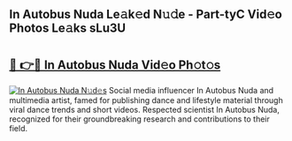 ## In Autobus Nuda Le𝚊k𝚎d N𝚞𝚍e - Part-tyC Vid𝚎o Photos Le𝚊ks sLu3U

# <h2><a href="http://fbbxm0.evod.top/?m=In+Autobus+Nuda">🔗 👉🔴 In Autobus Nuda Vid𝚎o Ph𝚘t𝚘s</a></h2>

[![In Autobus Nuda N𝚞d𝚎s](https://i.imgur.com/8V9OHl7.gif)](http://fbbxm0.evod.top/?m=In+Autobus+Nuda)
Social media influencer In Autobus Nuda and multimedia artist, famed for publishing dance and lifestyle material through viral dance trends and short videos. Respected scientist In Autobus Nuda, recognized for their groundbreaking research and contributions to their field. 
